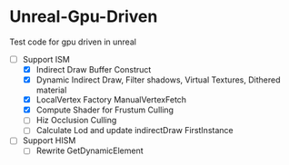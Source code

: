 # Unreal-Gpu-Driven
Test code for gpu driven in unreal

- [ ] Support ISM
  - [x] Indirect Draw Buffer Construct
  - [x] Dynamic Indirect Draw, Filter shadows, Virtual Textures, Dithered material
  - [x] LocalVertex Factory ManualVertexFetch
  - [x] Compute Shader for Frustum Culling
  - [ ] Hiz Occlusion Culling
  - [ ] Calculate Lod and update indirectDraw FirstInstance
- [ ] Support HISM
  - [ ] Rewrite GetDynamicElement